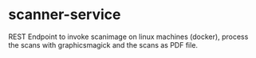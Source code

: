 # scanner-service
REST Endpoint to invoke scanimage on linux machines (docker), process the scans with graphicsmagick and the scans as PDF file.
